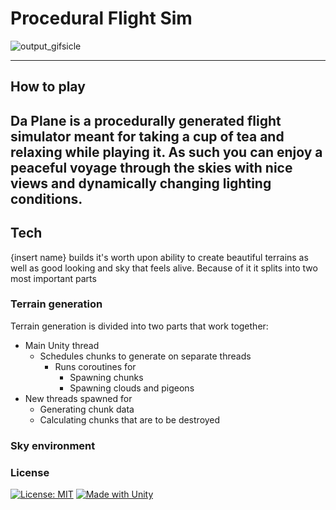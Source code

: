 # Procedural Flight Sim

![output_gifsicle](https://user-images.githubusercontent.com/123111159/218338536-8e3800f7-f691-4634-85f1-57e6e8d8618e.gif)

--- 
## How to play

Da Plane is a procedurally generated flight simulator meant for taking a cup of
tea and relaxing while playing it. As such you can enjoy a peaceful voyage through the
skies with nice views and dynamically changing lighting conditions.
---
## Tech
{insert name} builds it's worth upon ability to create beautiful terrains as well as good looking and sky
that feels alive. Because of it it splits into two most important parts

### Terrain generation

Terrain generation is divided into two parts that work together:

- Main Unity thread
  - Schedules chunks to generate on separate threads
    - Runs coroutines for
      - Spawning chunks
      - Spawning clouds and pigeons
- New threads spawned for
  - Generating chunk data
  - Calculating chunks that are to be destroyed

### Sky environment



### License

[![License: MIT](https://img.shields.io/badge/License-MIT-yellow.svg)](https://opensource.org/licenses/MIT)
[![Made with Unity](https://img.shields.io/badge/Made%20with-Unity-57b9d3.svg?style=flat&logo=unity)](https://unity3d.com)